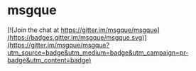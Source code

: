 # msgque

[![Join the chat at https://gitter.im/msgque/msgque](https://badges.gitter.im/msgque/msgque.svg)](https://gitter.im/msgque/msgque?utm_source=badge&utm_medium=badge&utm_campaign=pr-badge&utm_content=badge)